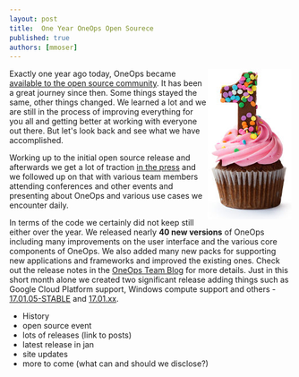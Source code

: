 ```yaml
---
layout: post
title:  One Year OneOps Open Sourece
published: true
authors: [mmoser]
---
```



<img src="/assets/img/blog/one-year-birthday.jpg" align="right"/>

Exactly one year ago today, OneOps became
[available to the open source community](http://www.walmartlabs.com/2016/01/oneops-now-available/). It has been a great
journey since then. Some things stayed the same, other things changed. We learned a lot and we are still in the process
of improving everything for you all and getting better at working with everyone out there. But let's look back and see
what we have accomplished.

Working up to the initial open source release and afterwards we get a lot of traction
[in the press](/general/in-the-press.html) and we followed up on that with various team members attending conferences
and other events and presenting about OneOps and various use cases we encounter daily.

<!--more-->

In terms of the code we certainly did not keep still either over the year. We released nearly __40 new versions__ of
OneOps including many improvements on the user interface and the various core components of OneOps. We also added many
new packs for supporting new applications and frameworks and improved the existing ones. Check out the release notes in
the [OneOps Team Blog](/blog) for more details. Just in this short month alone we created two significant release adding
things such as Google Cloud Platform support, Windows compute support and others -
[17.01.05-STABLE](/general/blog/2017-01-05-oneops-release-170105stable.html) and [17.01.xx](tbd).



- History
- open source event
- lots of releases (link to posts) 
- latest release in jan
- site updates
- more to come (what can and should we disclose?)


